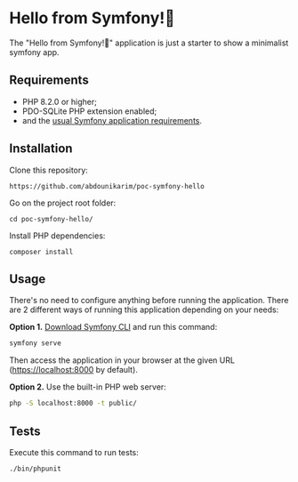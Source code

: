 Hello from Symfony!👋
========================

The "Hello from Symfony!👋" application is just a starter to show a minimalist symfony app.

Requirements
------------

* PHP 8.2.0 or higher;
* PDO-SQLite PHP extension enabled;
* and the [usual Symfony application requirements][1].

Installation
------------

Clone this repository:

```console
https://github.com/abdounikarim/poc-symfony-hello
```

Go on the project root folder:

```console
cd poc-symfony-hello/
```

Install PHP dependencies:

```console
composer install
```

Usage
-----

There's no need to configure anything before running the application. There are
2 different ways of running this application depending on your needs:

**Option 1.** [Download Symfony CLI][2] and run this command:

```bash
symfony serve
```

Then access the application in your browser at the given URL (<https://localhost:8000> by default).

**Option 2.** Use the built-in PHP web server:

```bash
php -S localhost:8000 -t public/
```

Tests
-----

Execute this command to run tests:

```bash
./bin/phpunit
```

[1]: https://symfony.com/doc/current/setup.html#technical-requirements
[2]: https://symfony.com/download
